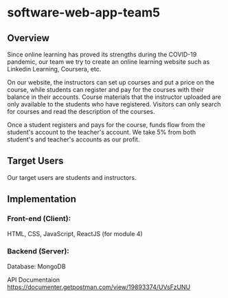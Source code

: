 # software-web-app-team5
## Overview
Since online learning has proved its strengths during the COVID-19 pandemic, our team we try to create an online learning website such as Linkedin Learning, Coursera, etc.   

On our website, the instructors can set up courses and put a price on the course, while students can register and pay for the courses with their balance in their accounts. Course materials that the instructor uploaded are only available to the students who have registered. Visitors can only search for courses and read the description of the courses.   

Once a student registers and pays for the course, funds flow from the student's account to the teacher's account. We take 5% from both student's and teacher's accounts as our profit.
## Target Users
Our target users are students and instructors.
## Implementation
### Front-end (Client):
HTML, CSS, JavaScript, ReactJS (for module 4)
### Backend (Server):
Database: MongoDB

API Documentaion
https://documenter.getpostman.com/view/19893374/UVsFzUNU
